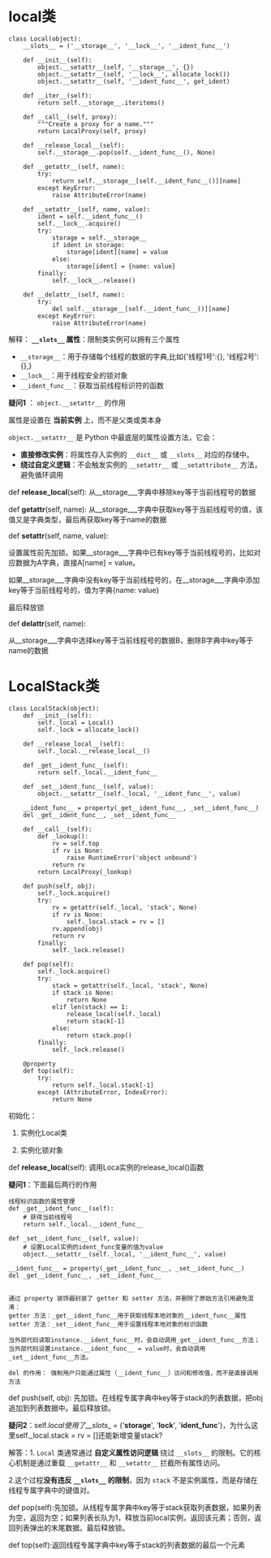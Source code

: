# local类

    class Local(object):
        __slots__ = ('__storage__', '__lock__', '__ident_func__')
    
        def __init__(self):
            object.__setattr__(self, '__storage__', {})
            object.__setattr__(self, '__lock__', allocate_lock())
            object.__setattr__(self, '__ident_func__', get_ident)
    
        def __iter__(self):
            return self.__storage__.iteritems()
    
        def __call__(self, proxy):
            """Create a proxy for a name."""
            return LocalProxy(self, proxy)
    
        def __release_local__(self):
            self.__storage__.pop(self.__ident_func__(), None)
    
        def __getattr__(self, name):
            try:
                return self.__storage__[self.__ident_func__()][name]
            except KeyError:
                raise AttributeError(name)
    
        def __setattr__(self, name, value):
            ident = self.__ident_func__()
            self.__lock__.acquire()
            try:
                storage = self.__storage__
                if ident in storage:
                    storage[ident][name] = value
                else:
                    storage[ident] = {name: value}
            finally:
                self.__lock__.release()
    
        def __delattr__(self, name):
            try:
                del self.__storage__[self.__ident_func__()][name]
            except KeyError:
                raise AttributeError(name)

解释：
**`__slots__` 属性**：限制类实例可以拥有三个属性

- `__storage__`：用于存储每个线程的数据的字典,比如{'线程1号':{}, '线程2号':{},}
- `__lock__`：用于线程安全的锁对象
- `__ident_func__`：获取当前线程标识符的函数

**疑问1** ： `object.__setattr__` 的作用

属性是设置在 **当前实例** 上，而不是父类或类本身

`object.__setattr__` 是 Python 中最底层的属性设置方法，它会：

- **直接修改实例**：将属性存入实例的 `__dict__` 或 `__slots__` 对应的存储中。
- **绕过自定义逻辑**：不会触发实例的 `__setattr__` 或 `__setattribute__` 方法，避免循环调用



def **release_local**(self):   从__storage___字典中移除key等于当前线程号的数据

def **getattr**(self, name):  从__storage___字典中获取key等于当前线程号的值，该值又是字典类型，最后再获取key等于name的数据





def **setattr**(self, name, value):

设置属性前先加锁。如果__storage___字典中已有key等于当前线程号的，比如对应数据为A字典，直接A[name] = value。

如果__storage___字典中没有key等于当前线程号的，在__storage___字典中添加key等于当前线程号的，值为字典{name: value}

最后释放锁



def **delattr**(self, name):  

从__storage___字典中选择key等于当前线程号的数据B，删除B字典中key等于name的数据







# LocalStack类

    class LocalStack(object):
        def __init__(self):
            self._local = Local()
            self._lock = allocate_lock()
    
        def __release_local__(self):
            self._local.__release_local__()
    
        def _get__ident_func__(self):
            return self._local.__ident_func__
    
        def _set__ident_func__(self, value):
            object.__setattr__(self._local, '__ident_func__', value)
    
        __ident_func__ = property(_get__ident_func__, _set__ident_func__)
        del _get__ident_func__, _set__ident_func__
    
        def __call__(self):
            def _lookup():
                rv = self.top
                if rv is None:
                    raise RuntimeError('object unbound')
                return rv
            return LocalProxy(_lookup)
    
        def push(self, obj):
            self._lock.acquire()
            try:
                rv = getattr(self._local, 'stack', None)
                if rv is None:
                    self._local.stack = rv = []
                rv.append(obj)
                return rv
            finally:
                self._lock.release()
    
        def pop(self):
            self._lock.acquire()
            try:
                stack = getattr(self._local, 'stack', None)
                if stack is None:
                    return None
                elif len(stack) == 1:
                    release_local(self._local)
                    return stack[-1]
                else:
                    return stack.pop()
            finally:
                self._lock.release()
    
        @property
        def top(self):
            try:
                return self._local.stack[-1]
            except (AttributeError, IndexError):
                return None

初始化：

1. 实例化Local类

2. 实例化锁对象



def **release_local**(self): 调用Loca实例的release_local()函数



**疑问1**：下面最后两行的作用

    线程标识函数的属性管理
    def _get__ident_func__(self):
        # 获得当前线程号
        return self._local.__ident_func__
    
    def _set__ident_func__(self, value):
        # 设置Local实例的ident_func变量的值为value
        object.__setattr__(self._local, '__ident_func__', value)
    
    __ident_func__ = property(_get__ident_func__, _set__ident_func__)
    del _get__ident_func__, _set__ident_func__
    
    
    通过 property 装饰器封装了 getter 和 setter 方法，并删除了原始方法引用避免混淆：
    getter 方法：_get__ident_func__用于获取线程本地对象的__ident_func__属性
    setter 方法：_set__ident_func__用于设置线程本地对象的标识函数
    
    当外部代码读取instance.__ident_func__时，会自动调用_get__ident_func__方法；
    当外部代码设置instance.__ident_func__ = value时，会自动调用_set__ident_func__方法。
    
    del 的作用： 强制用户只能通过属性（__ident_func__）访问和修改值，而不是直接调用方法



def push(self, obj): 先加锁。在线程专属字典中key等于stack的列表数据，把obj追加到列表数据中。最后释放锁。

**疑问2**：self._local使用了__slots__ = ('__storage__', '__lock__', '__ident_func__')，为什么这里self._local.stack = rv = []还能新增变量stack?

解答：1. `Local` 类通常通过 **自定义属性访问逻辑** 绕过 `__slots__` 的限制。它的核心机制是通过重载 `__getattr__` 和 `__setattr__` 拦截所有属性访问。

2.这个过程**没有违反 `__slots__` 的限制**，因为 `stack` 不是实例属性，而是存储在线程专属字典中的键值对。





def pop(self):先加锁。从线程专属字典中key等于stack获取列表数据，如果列表为空，返回为空；如果列表长队为1，释放当前local实例，返回该元素；否则，返回列表弹出的末尾数据。最后释放锁。



def top(self):返回线程专属字典中key等于stack的列表数据的最后一个元素






